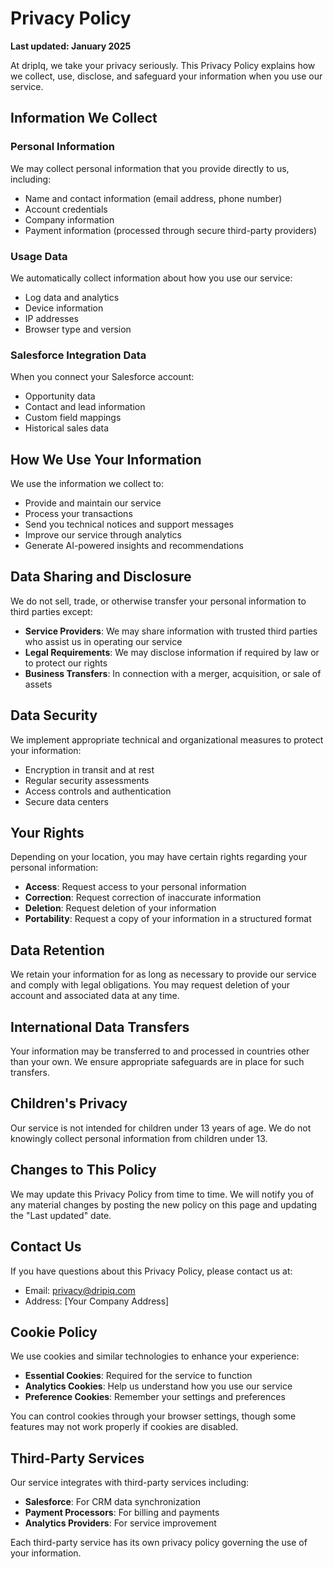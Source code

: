 # Privacy Policy

**Last updated: January 2025**

At dripIq, we take your privacy seriously. This Privacy Policy explains how we collect, use, disclose, and safeguard your information when you use our service.

## Information We Collect

### Personal Information
We may collect personal information that you provide directly to us, including:
* Name and contact information (email address, phone number)
* Account credentials
* Company information
* Payment information (processed through secure third-party providers)

### Usage Data
We automatically collect information about how you use our service:
* Log data and analytics
* Device information
* IP addresses
* Browser type and version

### Salesforce Integration Data
When you connect your Salesforce account:
* Opportunity data
* Contact and lead information
* Custom field mappings
* Historical sales data

## How We Use Your Information

We use the information we collect to:
* Provide and maintain our service
* Process your transactions
* Send you technical notices and support messages
* Improve our service through analytics
* Generate AI-powered insights and recommendations

## Data Sharing and Disclosure

We do not sell, trade, or otherwise transfer your personal information to third parties except:
* **Service Providers**: We may share information with trusted third parties who assist us in operating our service
* **Legal Requirements**: We may disclose information if required by law or to protect our rights
* **Business Transfers**: In connection with a merger, acquisition, or sale of assets

## Data Security

We implement appropriate technical and organizational measures to protect your information:
* Encryption in transit and at rest
* Regular security assessments
* Access controls and authentication
* Secure data centers

## Your Rights

Depending on your location, you may have certain rights regarding your personal information:
* **Access**: Request access to your personal information
* **Correction**: Request correction of inaccurate information
* **Deletion**: Request deletion of your information
* **Portability**: Request a copy of your information in a structured format

## Data Retention

We retain your information for as long as necessary to provide our service and comply with legal obligations. You may request deletion of your account and associated data at any time.

## International Data Transfers

Your information may be transferred to and processed in countries other than your own. We ensure appropriate safeguards are in place for such transfers.

## Children's Privacy

Our service is not intended for children under 13 years of age. We do not knowingly collect personal information from children under 13.

## Changes to This Policy

We may update this Privacy Policy from time to time. We will notify you of any material changes by posting the new policy on this page and updating the "Last updated" date.

## Contact Us

If you have questions about this Privacy Policy, please contact us at:
* Email: privacy@dripiq.com
* Address: [Your Company Address]

## Cookie Policy

We use cookies and similar technologies to enhance your experience:
* **Essential Cookies**: Required for the service to function
* **Analytics Cookies**: Help us understand how you use our service
* **Preference Cookies**: Remember your settings and preferences

You can control cookies through your browser settings, though some features may not work properly if cookies are disabled.

## Third-Party Services

Our service integrates with third-party services including:
* **Salesforce**: For CRM data synchronization
* **Payment Processors**: For billing and payments
* **Analytics Providers**: For service improvement

Each third-party service has its own privacy policy governing the use of your information.